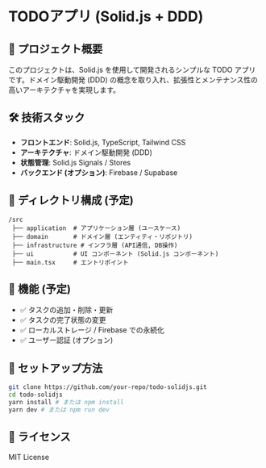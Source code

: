 # TODOアプリ (Solid.js + DDD)

## 📌 プロジェクト概要
このプロジェクトは、Solid.js を使用して開発されるシンプルな TODO アプリです。ドメイン駆動開発 (DDD) の概念を取り入れ、拡張性とメンテナンス性の高いアーキテクチャを実現します。

## 🛠 技術スタック
- **フロントエンド**: Solid.js, TypeScript, Tailwind CSS
- **アーキテクチャ**: ドメイン駆動開発 (DDD)
- **状態管理**: Solid.js Signals / Stores
- **バックエンド (オプション)**: Firebase / Supabase

## 📂 ディレクトリ構成 (予定)
```
/src
 ├── application  # アプリケーション層 (ユースケース)
 ├── domain       # ドメイン層 (エンティティ・リポジトリ)
 ├── infrastructure # インフラ層 (API通信, DB操作)
 ├── ui           # UI コンポーネント (Solid.js コンポーネント)
 ├── main.tsx     # エントリポイント
```

## 🎯 機能 (予定)
- ✅ タスクの追加・削除・更新
- ✅ タスクの完了状態の変更
- ✅ ローカルストレージ / Firebase での永続化
- ✅ ユーザー認証 (オプション)

## 🚀 セットアップ方法
```bash
git clone https://github.com/your-repo/todo-solidjs.git
cd todo-solidjs
yarn install # または npm install
yarn dev # または npm run dev
```

## 📜 ライセンス
MIT License